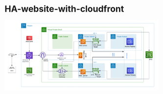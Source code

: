 # HA-website-with-cloudfront
![Infastructure design](https://github.com/PHIDELIST/HA-website-with-cloudfront/blob/main/design/HA-WebApp.png)

